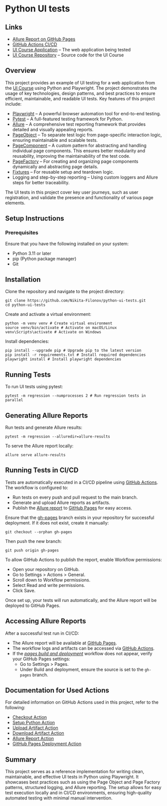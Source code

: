 # Python UI tests

## Links

- [Allure Report on GitHub Pages](https://nikita-filonov.github.io/python-ui-tests/13/index.html)
- [GitHub Actions CI/CD](https://github.com/Nikita-Filonov/python-ui-tests/actions)
- [UI Course Application](https://nikita-filonov.github.io/qa-automation-engineer-ui-course/#/auth/login) – The web
  application being tested
- [UI Course Repository](https://github.com/Nikita-Filonov/qa-automation-engineer-ui-course) – Source code for the UI
  Course

## Overview

This project provides an example of UI testing for a web application from
the [UI Course](https://nikita-filonov.github.io/qa-automation-engineer-ui-course/#/auth/login) using Python and
Playwright. The project demonstrates the usage of key technologies, design patterns, and best practices to ensure
efficient, maintainable, and readable UI tests. Key features of this project include:

- [Playwright](https://playwright.dev/python/) – A powerful browser automation tool for end-to-end testing.
- [Pytest](https://docs.pytest.org/en/stable/) – A full-featured testing framework for Python.
- [Allure](https://allurereport.org/) – A comprehensive test reporting framework that provides detailed and visually
  appealing reports.
- [PageObject](./pages) – To separate test logic from page-specific interaction logic, ensuring maintainable and
  scalable tests.
- [PageComponent](./components) – A custom pattern for abstracting and handling individual page components. This ensures
  better modularity and reusability, improving the maintainability of the test code.
- [PageFactory](./elements) – For creating and organizing page components dynamically and abstracting page details.
- [Fixtures](./fixtures) – For reusable setup and teardown logic.
- Logging and step-by-step reporting – Using custom loggers and Allure steps for better traceability.

The UI tests in this project cover key user journeys, such as user registration, and validate the presence and
functionality of various page elements.

## Setup Instructions

### Prerequisites

Ensure that you have the following installed on your system:

- Python 3.11 or later
- pip (Python package manager)
- Git

## Installation

Clone the repository and navigate to the project directory:

```shell
git clone https://github.com/Nikita-Filonov/python-ui-tests.git
cd python-ui-tests
```

Create and activate a virtual environment:

```shell
python -m venv venv # Create virtual environment
source venv/bin/activate # Activate on macOS/Linux
venv\Scripts\activate # Activate on Windows
```

Install dependencies:

```shell
pip install --upgrade pip # Upgrade pip to the latest version
pip install -r requirements.txt # Install required dependencies
playwright install # Install playwright dependencies
```

## Running Tests

To run UI tests using pytest:

```shell
pytest -m regression --numprocesses 2 # Run regression tests in parallel
```

## Generating Allure Reports

Run tests and generate Allure results:

```shell
pytest -m regression --alluredir=allure-results
```

To serve the Allure report locally:

```shell
allure serve allure-results
```

## Running Tests in CI/CD

Tests are automatically executed in a CI/CD pipeline using [GitHub Actions](https://github.com/features/actions). The
workflow is configured to:

- Run tests on every push and pull request to the main branch.
- Generate and upload Allure reports as artifacts.
- Publish the [Allure report](https://allurereport.org/) to [GitHub Pages](https://pages.github.com/) for easy access.

Ensure that the [gh-pages](https://github.com/Nikita-Filonov/python-ui-tests/tree/gh-pages) branch exists in your
repository for successful deployment. If it does not exist, create it manually:

```shell
git checkout --orphan gh-pages
```

Then push the new branch:

```shell
git push origin gh-pages
```

To allow GitHub Actions to publish the report, enable Workflow permissions:

- Open your repository on GitHub.
- Go to Settings > Actions > General.
- Scroll down to Workflow permissions.
- Select Read and write permissions.
- Click Save.

Once set up, your tests will run automatically, and the Allure report will be deployed to GitHub Pages.

## Accessing Allure Reports

After a successful test run in CI/CD:

- The Allure report will be available at [GitHub Pages](https://nikita-filonov.github.io/python-ui-tests/13/index.html).
- The workflow logs and artifacts can be accessed
  via [GitHub Actions](https://github.com/Nikita-Filonov/python-ui-tests/actions).
- If the [*pages build and deployment*](https://github.com/Nikita-Filonov/python-ui-tests/actions/runs/14263348460)
  workflow does not appear, verify your GitHub Pages settings:
    - Go to Settings > Pages.
    - Under Build and deployment, ensure the source is set to the `gh-pages` branch.

## Documentation for Used Actions

For detailed information on GitHub Actions used in this project, refer to the following:

- [Checkout Action](https://github.com/actions/checkout)
- [Setup Python Action](https://github.com/actions/setup-python)
- [Upload Artifact Action](https://github.com/actions/upload-artifact)
- [Download Artifact Action](https://github.com/actions/download-artifact)
- [Allure Report Action](https://github.com/simple-elf/allure-report-action)
- [GitHub Pages Deployment Action](https://github.com/peaceiris/actions-gh-pages)

## Summary

This project serves as a reference implementation for writing clean, maintainable, and effective UI tests in Python
using Playwright. It showcases best practices such as using the Page Object and Page Factory patterns, structured
logging, and Allure reporting. The setup allows for easy test execution locally and in CI/CD environments, ensuring
high-quality automated testing with minimal manual intervention.

